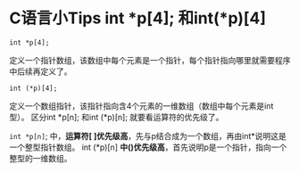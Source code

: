 # C语言小Tips int \*p[4]; 和int(\*p)[4]

	int *p[4];
定义一个指针数组，该数组中每个元素是一个指针，每个指针指向哪里就需要程序中后续再定义了。

	int (*p)[4];
定义一个数组指针，该指针指向含4个元素的一维数组（数组中每个元素是int型）。
区分int *p[n]; 和int (*p)[n]; 就要看运算符的优先级了。

`int *p[n]`; 中，**运算符[ ]优先级高**，先与p结合成为一个数组，再由int*说明这是一个整型指针数组。
int (*p)[n]  **中()优先级高**，首先说明p是一个指针，指向一个整型的一维数组。
